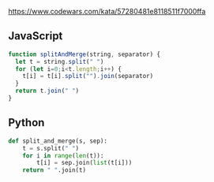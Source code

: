 https://www.codewars.com/kata/57280481e8118511f7000ffa

## JavaScript
```js
function splitAndMerge(string, separator) {
  let t = string.split(" ")
  for (let i=0;i<t.length;i++) {
    t[i] = t[i].split("").join(separator)
  }
  return t.join(" ")
}
```

## Python
```python
def split_and_merge(s, sep):
    t = s.split(" ")
    for i in range(len(t)):
        t[i] = sep.join(list(t[i]))
    return " ".join(t)
```